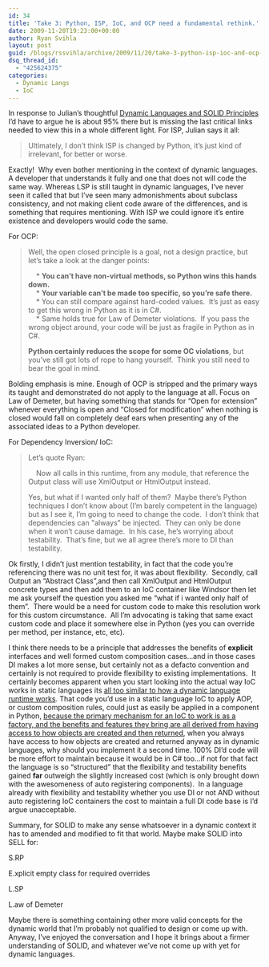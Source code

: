```yaml
---
id: 34
title: 'Take 3: Python, ISP, IoC, and OCP need a fundamental rethink.'
date: 2009-11-20T19:23:00+00:00
author: Ryan Svihla
layout: post
guid: /blogs/rssvihla/archive/2009/11/20/take-3-python-isp-ioc-and-ocp-need-a-fundamental-rethink.aspx
dsq_thread_id:
  - "425624375"
categories:
  - Dynamic Langs
  - IoC
---
```

In response to Julian’s thoughtful <a href="http://www.colourcoding.net/Blog/archive/2009/11/20/dynamic-languages-and-solid-principles.aspx" target="_blank">Dynamic Languages and SOLID Principles</a> I’d have to argue he is about 95% there but is missing the last critical links needed to view this in a whole different light. For ISP, Julian says it all:

> Ultimately, I don&#8217;t think ISP is changed by Python, it&#8217;s just kind of irrelevant, for better or worse.

Exactly!&#160; Why even bother mentioning in the context of dynamic languages. A developer that understands it fully and one that does not will code the same way. Whereas LSP is still taught in dynamic languages, I’ve never seen it called that but I’ve seen many admonishments about subclass consistency, and not making client code aware of the differences, and is something that requires mentioning. With ISP we could ignore it’s entire existence and developers would code the same.

For OCP:

> Well, the open closed principle is a goal, not a design practice, but let&#8217;s take a look at the danger points: 
> 
> &#160;&#160;&#160; * **You can&#8217;t have non-virtual methods, so Python wins this hands down.**   
> &#160;&#160;&#160; * **Your variable can&#8217;t be made too specific, so you&#8217;re safe there.**   
> &#160;&#160;&#160; * You can still compare against hard-coded values.&#160; It&#8217;s just as easy to get this wrong in Python as it is in C#.   
> &#160;&#160;&#160; * Same holds true for Law of Demeter violations.&#160; If you pass the wrong object around, your code will be just as fragile in Python as in C#. 
> 
> **Python certainly reduces the scope for some OC violations**, but you&#8217;ve still got lots of rope to hang yourself.&#160; Think you still need to bear the goal in mind.

Bolding emphasis is mine. Enough of OCP is stripped and the primary ways its taught and demonstrated do not apply to the language at all. Focus on Law of Demeter, but having something that stands for “Open for extension” whenever everything is open and “Closed for modification” when nothing is closed would fall on completely deaf ears when presenting any of the associated ideas to a Python developer.

For Dependency Inversion/ IoC:

> Let&#8217;s quote Ryan: 
> 
> &#160;&#160;&#160; Now all calls in this runtime, from any module, that reference the Output class will use XmlOutput or HtmlOutput instead. 
> 
> Yes, but what if I wanted only half of them?&#160; Maybe there&#8217;s Python techniques I don&#8217;t know about (I&#8217;m barely competent in the language) but as I see it, I&#8217;m going to need to change the code.&#160; I don&#8217;t think that dependencies can "always" be injected.&#160; They can only be done when it won&#8217;t cause damage.&#160; In his case, he&#8217;s worrying about testability.&#160; That&#8217;s fine, but we all agree there&#8217;s more to DI than testability.

Ok firstly, I didn’t just mention testability, in fact that the code you’re referencing there was no unit test for, it was about flexibility.&#160; Secondly, call Output an “Abstract Class”,and then call XmlOutput and HtmlOutput concrete types and then add them to an IoC container like Windsor then let me ask yourself the question you asked me “what if i wanted only half of them”.&#160; There would be a need for custom code to make this resolution work for this custom circumstance.&#160; All I’m advocating is taking that same exact custom code and place it somewhere else in Python (yes you can override per method, per instance, etc, etc).&#160; 

I think there needs to be a principle that addresses the benefits of **explicit** interfaces and well formed custom composition cases…and in those cases DI makes a lot more sense, but certainly not as a defacto convention and certainly is not required to provide flexibility to existing implementations.&#160; It certainly becomes apparent when you start looking into the actual way IoC works in static languages its <u>all too similar to how a dynamic language runtime works</u>. That code you’d use in a static language IoC to apply AOP, or custom composition rules, could just as easily be applied in a component in Python, <u>because the primary mechanism for an IoC to work is as a factory, and the benefits and features they bring are all derived from having access to how objects are created and then returned</u>, when you always have access to how objects are created and returned anyway as in dynamic languages, why should you implement it a second time. 100% DI’d code will be more effort to maintain because it would be in C# too…if not for that fact the language is so “structured” that the flexibility and testability benefits gained **far** outweigh the slightly increased cost (which is only brought down with the awesomeness of auto registering components).&#160; In a language already with flexibility and testability whether you use DI or not AND without auto registering IoC containers the cost to maintain a full DI code base is I’d argue unacceptable. 

Summary, for SOLID to make any sense whatsoever in a dynamic context it has to amended and modified to fit that world. Maybe make SOLID into SELL for:

S.RP 

E.xplicit empty class for required overrides

L.SP

L.aw of Demeter

Maybe there is something containing other more valid concepts for the dynamic world that I’m probably not qualified to design or come up with. Anyway, I’ve enjoyed the conversation and I hope it brings about a firmer understanding of SOLID, and whatever we’ve not come up with yet for dynamic languages.